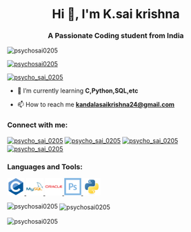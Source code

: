 <h1 align="center">Hi 👋, I'm K.sai krishna</h1>
<h3 align="center">A Passionate Coding student from India</h3>

<p align="left"> <img src="https://komarev.com/ghpvc/?username=psychosai0205&label=Profile%20views&color=0e75b6&style=flat" alt="psychosai0205" /> </p>

<p align="left"> <a href="https://github.com/ryo-ma/github-profile-trophy"><img src="https://github-profile-trophy.vercel.app/?username=psychosai0205" alt="psychosai0205" /></a> </p>

<p align="left"> <a href="https://twitter.com/psycho_sai_0205" target="blank"><img src="https://img.shields.io/twitter/follow/psycho_sai_0205?logo=twitter&style=for-the-badge" alt="psycho_sai_0205" /></a> </p>

- 🌱 I’m currently learning **C,Python,SQL,etc**

- 📫 How to reach me **kandalasaikrishna24@gmail.com**

<h3 align="left">Connect with me:</h3>
<p align="left">
<a href="https://twitter.com/psycho_sai_0205" target="blank"><img align="center" src="https://raw.githubusercontent.com/rahuldkjain/github-profile-readme-generator/master/src/images/icons/Social/twitter.svg" alt="psycho_sai_0205" height="30" width="40" /></a>
<a href="https://fb.com/psycho_sai_0205" target="blank"><img align="center" src="https://raw.githubusercontent.com/rahuldkjain/github-profile-readme-generator/master/src/images/icons/Social/facebook.svg" alt="psycho_sai_0205" height="30" width="40" /></a>
<a href="https://instagram.com/psycho_sai_0205" target="blank"><img align="center" src="https://raw.githubusercontent.com/rahuldkjain/github-profile-readme-generator/master/src/images/icons/Social/instagram.svg" alt="psycho_sai_0205" height="30" width="40" /></a>
<a href="https://www.youtube.com/c/psycho_sai_0205" target="blank"><img align="center" src="https://raw.githubusercontent.com/rahuldkjain/github-profile-readme-generator/master/src/images/icons/Social/youtube.svg" alt="psycho_sai_0205" height="30" width="40" /></a>
</p>

<h3 align="left">Languages and Tools:</h3>
<p align="left"> <a href="https://www.cprogramming.com/" target="_blank" rel="noreferrer"> <img src="https://raw.githubusercontent.com/devicons/devicon/master/icons/c/c-original.svg" alt="c" width="40" height="40"/> </a> <a href="https://www.mysql.com/" target="_blank" rel="noreferrer"> <img src="https://raw.githubusercontent.com/devicons/devicon/master/icons/mysql/mysql-original-wordmark.svg" alt="mysql" width="40" height="40"/> </a> <a href="https://www.oracle.com/" target="_blank" rel="noreferrer"> <img src="https://raw.githubusercontent.com/devicons/devicon/master/icons/oracle/oracle-original.svg" alt="oracle" width="40" height="40"/> </a> <a href="https://www.photoshop.com/en" target="_blank" rel="noreferrer"> <img src="https://raw.githubusercontent.com/devicons/devicon/master/icons/photoshop/photoshop-line.svg" alt="photoshop" width="40" height="40"/> </a> <a href="https://www.python.org" target="_blank" rel="noreferrer"> <img src="https://raw.githubusercontent.com/devicons/devicon/master/icons/python/python-original.svg" alt="python" width="40" height="40"/> </a> </p>

<p><img align="left" src="https://github-readme-stats.vercel.app/api/top-langs?username=psychosai0205&show_icons=true&locale=en&layout=compact" alt="psychosai0205" /></p>

<p>&nbsp;<img align="center" src="https://github-readme-stats.vercel.app/api?username=psychosai0205&show_icons=true&locale=en" alt="psychosai0205" /></p>

<p><img align="center" src="https://github-readme-streak-stats.herokuapp.com/?user=psychosai0205&" alt="psychosai0205" /></p>
